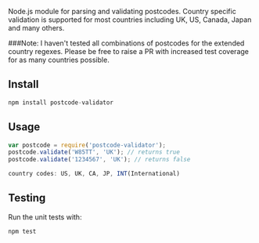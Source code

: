 Node.js module for parsing and validating postcodes. Country specific validation is supported for most countries including UK, US, Canada, Japan and many others.

###Note: I haven't tested all combinations of postcodes for the extended country regexes. Please be free to raise a PR with increased test coverage for as many countries possible.

## Install

```javascript
npm install postcode-validator
```

## Usage

```javascript
var postcode = require('postcode-validator');
postcode.validate('W85TT', 'UK'); // returns true
postcode.validate('1234567', 'UK'); // returns false

country codes: US, UK, CA, JP, INT(International)
```

## Testing

Run the unit tests with:
```javascript
npm test
```
